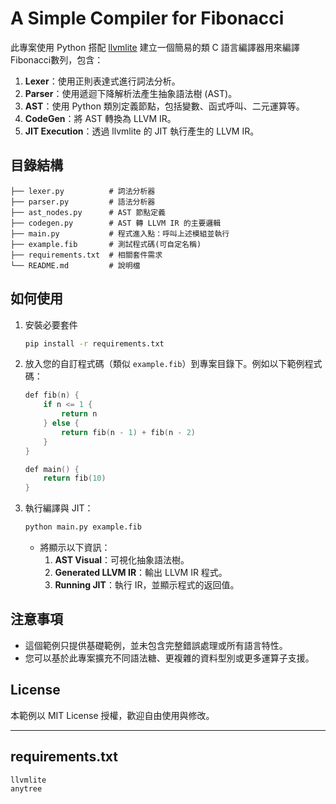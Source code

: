 # A Simple Compiler for Fibonacci

此專案使用 Python 搭配 [llvmlite](https://github.com/numba/llvmlite) 建立一個簡易的類 C 語言編譯器用來編譯Fibonacci數列，包含：

1. **Lexer**：使用正則表達式進行詞法分析。
2. **Parser**：使用遞迴下降解析法產生抽象語法樹 (AST)。
3. **AST**：使用 Python 類別定義節點，包括變數、函式呼叫、二元運算等。
4. **CodeGen**：將 AST 轉換為 LLVM IR。
5. **JIT Execution**：透過 llvmlite 的 JIT 執行產生的 LLVM IR。

## 目錄結構

```plaintext
├── lexer.py          # 詞法分析器
├── parser.py         # 語法分析器
├── ast_nodes.py      # AST 節點定義
├── codegen.py        # AST 轉 LLVM IR 的主要邏輯
├── main.py           # 程式進入點：呼叫上述模組並執行
├── example.fib       # 測試程式碼(可自定名稱)
├── requirements.txt  # 相關套件需求
└── README.md         # 說明檔
```

## 如何使用

1. 安裝必要套件

   ```bash
   pip install -r requirements.txt
   ```
2. 放入您的自訂程式碼（類似 `example.fib`）到專案目錄下。例如以下範例程式碼：

   ```c
   def fib(n) {
       if n <= 1 {
           return n
       } else {
           return fib(n - 1) + fib(n - 2)
       }
   }

   def main() {
       return fib(10)
   }
   ```

3. 執行編譯與 JIT：

   ```bash
   python main.py example.fib
   ```

   - 將顯示以下資訊：
     1. **AST Visual**：可視化抽象語法樹。
     2. **Generated LLVM IR**：輸出 LLVM IR 程式。
     3. **Running JIT**：執行 IR，並顯示程式的返回值。

## 注意事項

- 這個範例只提供基礎範例，並未包含完整錯誤處理或所有語言特性。
- 您可以基於此專案擴充不同語法糖、更複雜的資料型別或更多運算子支援。

## License

本範例以 MIT License 授權，歡迎自由使用與修改。


---

## requirements.txt

```plaintext
llvmlite
anytree
```